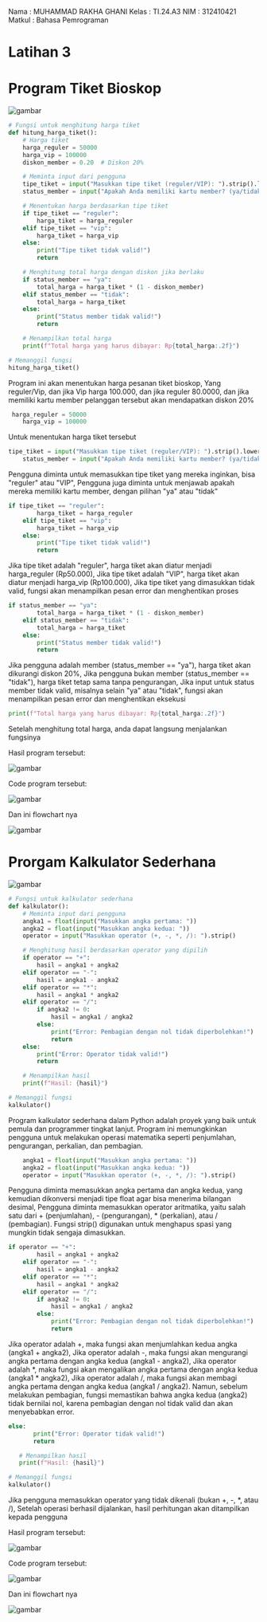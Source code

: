 Nama : MUHAMMAD RAKHA GHANI
Kelas : TI.24.A3
NIM : 312410421
Matkul : Bahasa Pemrograman

# Latihan 3

# Program Tiket Bioskop

![gambar](https://github.com/M-Rakha/Labpy02/blob/246ae1a66dbe1dd99ac193dcc564239d882a7d9c/images/latihan3.png)

```python
# Fungsi untuk menghitung harga tiket
def hitung_harga_tiket():
    # Harga tiket
    harga_reguler = 50000
    harga_vip = 100000
    diskon_member = 0.20  # Diskon 20%

    # Meminta input dari pengguna
    tipe_tiket = input("Masukkan tipe tiket (reguler/VIP): ").strip().lower()
    status_member = input("Apakah Anda memiliki kartu member? (ya/tidak): ").strip().lower()

    # Menentukan harga berdasarkan tipe tiket
    if tipe_tiket == "reguler":
        harga_tiket = harga_reguler
    elif tipe_tiket == "vip":
        harga_tiket = harga_vip
    else:
        print("Tipe tiket tidak valid!")
        return

    # Menghitung total harga dengan diskon jika berlaku
    if status_member == "ya":
        total_harga = harga_tiket * (1 - diskon_member)
    elif status_member == "tidak":
        total_harga = harga_tiket
    else:
        print("Status member tidak valid!")
        return

    # Menampilkan total harga
    print(f"Total harga yang harus dibayar: Rp{total_harga:.2f}")

# Memanggil fungsi
hitung_harga_tiket()
```

Program ini akan menentukan harga pesanan tiket bioskop, Yang reguler/Vip, dan jika Vip harga 100.000, dan jika reguler 80.0000, dan jika memiliki kartu member pelanggan tersebut akan mendapatkan diskon 20%

``` python
 harga_reguler = 50000
    harga_vip = 100000
```

Untuk menentukan harga tiket tersebut

``` python
tipe_tiket = input("Masukkan tipe tiket (reguler/VIP): ").strip().lower()
    status_member = input("Apakah Anda memiliki kartu member? (ya/tidak): ").strip().lower()
```

Pengguna diminta untuk memasukkan tipe tiket yang mereka inginkan, bisa "reguler" atau "VIP", Pengguna juga diminta untuk menjawab apakah mereka memiliki kartu member, dengan pilihan "ya" atau "tidak"

``` python
if tipe_tiket == "reguler":
        harga_tiket = harga_reguler
    elif tipe_tiket == "vip":
        harga_tiket = harga_vip
    else:
        print("Tipe tiket tidak valid!")
        return
```

Jika tipe tiket adalah "reguler", harga tiket akan diatur menjadi harga_reguler (Rp50.000), Jika tipe tiket adalah "VIP", harga tiket akan diatur menjadi harga_vip (Rp100.000), Jika tipe tiket yang dimasukkan tidak valid, fungsi akan menampilkan pesan error dan menghentikan proses

``` python
if status_member == "ya":
        total_harga = harga_tiket * (1 - diskon_member)
    elif status_member == "tidak":
        total_harga = harga_tiket
    else:
        print("Status member tidak valid!")
        return
```

Jika pengguna adalah member (status_member == "ya"), harga tiket akan dikurangi diskon 20%, Jika pengguna bukan member (status_member == "tidak"), harga tiket tetap sama tanpa pengurangan, Jika input untuk status member tidak valid, misalnya selain "ya" atau "tidak", fungsi akan menampilkan pesan error dan menghentikan eksekusi

``` python
print(f"Total harga yang harus dibayar: Rp{total_harga:.2f}")
```

Setelah menghitung total harga, anda dapat langsung menjalankan fungsinya

Hasil program tersebut:

![gambar](https://github.com/M-Rakha/Labpy02/blob/a77cfa90288be7ef4a88ebb19d35814b35bec02a/images/python1.png)

Code program tersebut:

![gambar](https://github.com/M-Rakha/Labpy02/blob/45b616bb66fc07eddf7f961d59deaaf373be11a9/images/python2.png)

Dan ini flowchart nya

![gambar](https://github.com/andreanbadeh/Labpy02/raw/6478a017cad461f2f5d5a1b6931d4ac7004497dd/Image/tiket%20biskop.png)

# Prorgam Kalkulator Sederhana

![gambar](https://github.com/M-Rakha/Labpy02/blob/0d565d11da97c7c10143e497bcc05fc40fcf8ad6/images/kalkulator.png)

``` python
# Fungsi untuk kalkulator sederhana
def kalkulator():
    # Meminta input dari pengguna
    angka1 = float(input("Masukkan angka pertama: "))
    angka2 = float(input("Masukkan angka kedua: "))
    operator = input("Masukkan operator (+, -, *, /): ").strip()

    # Menghitung hasil berdasarkan operator yang dipilih
    if operator == "+":
        hasil = angka1 + angka2
    elif operator == "-":
        hasil = angka1 - angka2
    elif operator == "*":
        hasil = angka1 * angka2
    elif operator == "/":
        if angka2 != 0:
            hasil = angka1 / angka2
        else:
            print("Error: Pembagian dengan nol tidak diperbolehkan!")
            return
    else:
        print("Error: Operator tidak valid!")
        return

    # Menampilkan hasil
    print(f"Hasil: {hasil}")

# Memanggil fungsi
kalkulator()
```

Program kalkulator sederhana dalam Python adalah proyek yang baik untuk pemula dan programmer tingkat lanjut. Program ini memungkinkan pengguna untuk melakukan operasi matematika seperti penjumlahan, pengurangan, perkalian, dan pembagian.

``` python
    angka1 = float(input("Masukkan angka pertama: "))
    angka2 = float(input("Masukkan angka kedua: "))
    operator = input("Masukkan operator (+, -, *, /): ").strip()
```

Pengguna diminta memasukkan angka pertama dan angka kedua, yang kemudian dikonversi menjadi tipe float agar bisa menerima bilangan desimal, Pengguna diminta memasukkan operator aritmatika, yaitu salah satu dari + (penjumlahan), - (pengurangan), * (perkalian), atau / (pembagian). Fungsi strip() digunakan untuk menghapus spasi yang mungkin tidak sengaja dimasukkan.

``` python
if operator == "+":
        hasil = angka1 + angka2
    elif operator == "-":
        hasil = angka1 - angka2
    elif operator == "*":
        hasil = angka1 * angka2
    elif operator == "/":
        if angka2 != 0:
            hasil = angka1 / angka2
        else:
            print("Error: Pembagian dengan nol tidak diperbolehkan!")
            return
```

Jika operator adalah +, maka fungsi akan menjumlahkan kedua angka (angka1 + angka2), Jika operator adalah -, maka fungsi akan mengurangi angka pertama dengan angka kedua (angka1 - angka2), Jika operator adalah *, maka fungsi akan mengalikan angka pertama dengan angka kedua (angka1 * angka2), Jika operator adalah /, maka fungsi akan membagi angka pertama dengan angka kedua (angka1 / angka2). Namun, sebelum melakukan pembagian, fungsi memastikan bahwa angka kedua (angka2) tidak bernilai nol, karena pembagian dengan nol tidak valid dan akan menyebabkan error.

 ``` python
 else:
        print("Error: Operator tidak valid!")
        return

    # Menampilkan hasil
    print(f"Hasil: {hasil}")

# Memanggil fungsi
kalkulator()
```

Jika pengguna memasukkan operator yang tidak dikenali (bukan +, -, *, atau /), Setelah operasi berhasil dijalankan, hasil perhitungan akan ditampilkan kepada pengguna

Hasil program tersebut:

![gambar](https://github.com/M-Rakha/Labpy02/blob/27a1fc097c9433fa6548200fbaf8fed596dcf221/images/python4.png)

Code program tersebut:

![gambar](https://github.com/M-Rakha/Labpy02/blob/45fd22c310e0f9a315297f81cca2e7fb4e3ca228/images/python5.png)

Dan ini flowchart nya

![gambar](https://github.com/andreanbadeh/Labpy02/raw/6478a017cad461f2f5d5a1b6931d4ac7004497dd/Image/Screenshot%202024-10-26%20051738.png)




